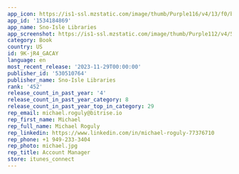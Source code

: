 ```yaml
---
app_icon: https://is1-ssl.mzstatic.com/image/thumb/Purple116/v4/13/f0/b0/13f0b089-08e0-c1e5-b4cf-f2493f9ae706/AppIcon-1x_U007emarketing-0-8-0-85-220.png/1024x1024bb.png
app_id: '1534184869'
app_name: Sno-Isle Libraries
app_screenshot: https://is1-ssl.mzstatic.com/image/thumb/Purple112/v4/56/55/6c/56556c1c-050d-3131-53e5-8a95700cb6a4/eeeceea7-7981-408a-bd0d-350ea78b0a8c_Simulator_Screen_Shot_-_iPhone_Xs_Max__U0028Apps_screenshots_U0029_-_2021-08-11_at_19.45.06.png/1242x2688bb.png
category: Book
country: US
id: 9K-jR4_GACAY
language: en
most_recent_release: '2023-11-29T00:00:00'
publisher_id: '530510764'
publisher_name: Sno-Isle Libraries
rank: '452'
release_count_in_past_year: '4'
release_count_in_past_year_category: 8
release_count_in_past_year_top_in_category: 29
rep_email: michael.roguly@bitrise.io
rep_first_name: Michael
rep_full_name: Michael Roguly
rep_linkedin: https://www.linkedin.com/in/michael-roguly-77376710
rep_phone: +1 949-233-3404
rep_photo: michael.jpg
rep_title: Account Manager
store: itunes_connect
---
```

